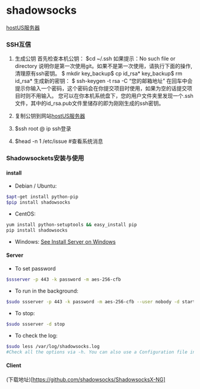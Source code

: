 
# shadowsocks

[hostUS服务器](https://my.hostus.us/)

### SSH互信

1. 生成公钥
  首先检查本机公钥：
	$cd ~/.ssh
	如果提示：No such file or directory 说明你是第一次使用git。如果不是第一次使用，请执行下面的操作,清理原有ssh密钥。
	$ mkdir key_backup$ cp id_rsa* key_backup$ rm id_rsa*
	生成新的密钥：
	$ ssh-keygen -t rsa -C “您的邮箱地址”
	在回车中会提示你输入一个密码，这个密码会在你提交项目时使用，如果为空的话提交项目时则不用输入。
	您可以在你本机系统盘下，您的用户文件夹里发现一个.ssh文件，其中的id_rsa.pub文件里储存的即为刚刚生成的ssh密钥。

2. 复制公钥到网站[hostUS服务器](https://my.hostus.us/)

3. $ssh root @ ip ssh登录

4. $head -n 1 /etc/issue         #查看系统消息

### Shadowsockets安装与使用

#### install

* Debian / Ubuntu:
```bash
$apt-get install python-pip
$pip install shadowsocks
```
* CentOS:
```bash
yum install python-setuptools && easy_install pip
pip install shadowsocks
```
* Windows:
	[See Install Server on Windows](https://github.com/shadowsocks/shadowsocks/wiki/Install-Shadowsocks-Server-on-Windows)


#### Server

* To set password
```bash
$ssserver -p 443 -k password -m aes-256-cfb
```

* To run in the background:
```bash
$sudo ssserver -p 443 -k password -m aes-256-cfb --user nobody -d start
```

* To stop:
```bash
$sudo ssserver -d stop
```

* To check the log:
```bash
$sudo less /var/log/shadowsocks.log
#Check all the options via -h. You can also use a Configuration file instead.
```

#### Client

 (下载地址)[https://github.com/shadowsocks/ShadowsocksX-NG]
